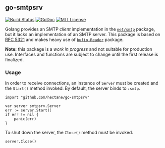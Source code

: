 ## go-smtpsrv

[![Build Status](https://travis-ci.org/hectane/go-smtpsrv.svg?branch=master)](https://travis-ci.org/hectane/go-smtpsrv)
[![GoDoc](https://godoc.org/github.com/hectane/go-smtpsrv?status.svg)](https://godoc.org/github.com/hectane/go-smtpsrv)
[![MIT License](http://img.shields.io/badge/license-MIT-9370d8.svg?style=flat)](http://opensource.org/licenses/MIT)

Golang provides an SMTP _client_ implementation in the [`net/smtp`](https://golang.org/pkg/net/smtp/) package, but it lacks an implementation of an SMTP server. This package is based on [RFC 5321](https://tools.ietf.org/html/rfc5321) and makes heavy use of [`bufio.Reader`](https://golang.org/pkg/bufio/) package.

**Note:** this package is a _work in progress_ and not suitable for production use. Interfaces and functions are subject to change until the first release is finalized.

### Usage

In order to receive connections, an instance of `Server` must be created and the `Start()` method invoked. By default, the server binds to `:smtp`.

    import "github.com/hectane/go-smtpsrv"

    var server smtpsrv.Server
    err := server.Start()
    if err != nil {
        panic(err)
    }

To shut down the server, the `Close()` method must be invoked.

    server.Close()
